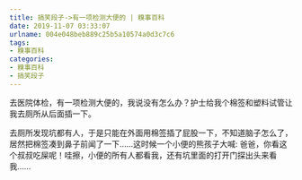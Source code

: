 ```yaml
---
title: 搞笑段子->有一项检测大便的 | 糗事百科
date: 2019-11-07 03:33:07
urlname: 004e048beb889c25b5a10574a0d3c7c6
tags: 
- 糗事百科
categories:
- 糗事百科
- 搞笑段子
---
```

去医院体检，有一项检测大便的，我说没有怎么办？护士给我个棉签和塑料试管让我去厕所从后面插一下。

去厕所发现坑都有人，于是只能在外面用棉签插了屁股一下，不知道脑子怎么了，居然把棉签凑到鼻子前闻了一下……这时候一个小便的熊孩子大喊: 爸爸，你看这个叔叔吃屎呢！哇擦，小便的所有人都看我，还有坑里面的打开门探出头来看我……


